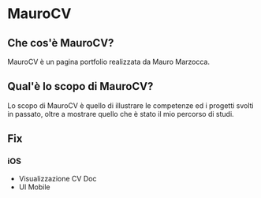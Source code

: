 # MauroCV

## Che cos'è MauroCV?

MauroCV è un pagina portfolio realizzata da Mauro Marzocca. 

## Qual'è lo scopo di MauroCV?

Lo scopo di MauroCV è quello di illustrare le competenze ed i progetti svolti in passato, oltre a mostrare quello che è stato il mio percorso di studi.

## Fix 

### iOS

- Visualizzazione CV Doc
- UI Mobile
